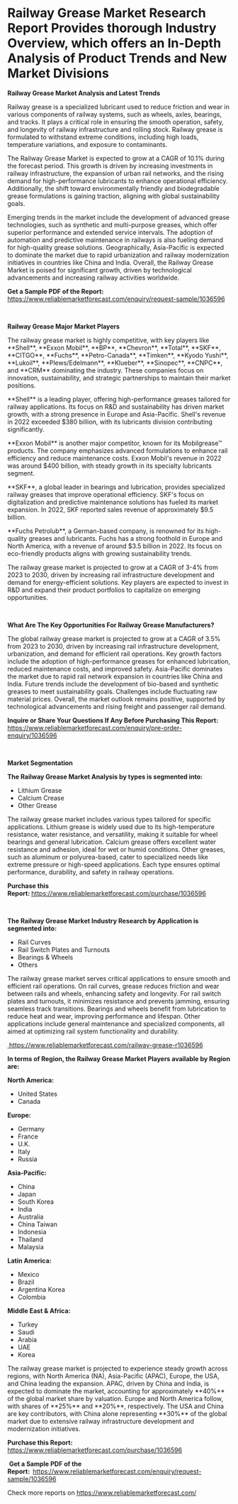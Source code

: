 <p><h1>Railway Grease Market Research Report Provides thorough Industry Overview, which offers an In-Depth Analysis of Product Trends and New Market Divisions</h1></p><p><strong>Railway Grease Market Analysis and Latest Trends</strong></p>
<p><p>Railway grease is a specialized lubricant used to reduce friction and wear in various components of railway systems, such as wheels, axles, bearings, and tracks. It plays a critical role in ensuring the smooth operation, safety, and longevity of railway infrastructure and rolling stock. Railway grease is formulated to withstand extreme conditions, including high loads, temperature variations, and exposure to contaminants.</p><p>The Railway Grease Market is expected to grow at a CAGR of 10.1% during the forecast period. This growth is driven by increasing investments in railway infrastructure, the expansion of urban rail networks, and the rising demand for high-performance lubricants to enhance operational efficiency. Additionally, the shift toward environmentally friendly and biodegradable grease formulations is gaining traction, aligning with global sustainability goals.</p><p>Emerging trends in the market include the development of advanced grease technologies, such as synthetic and multi-purpose greases, which offer superior performance and extended service intervals. The adoption of automation and predictive maintenance in railways is also fueling demand for high-quality grease solutions. Geographically, Asia-Pacific is expected to dominate the market due to rapid urbanization and railway modernization initiatives in countries like China and India. Overall, the Railway Grease Market is poised for significant growth, driven by technological advancements and increasing railway activities worldwide.</p></p>
<p><strong>Get a Sample PDF of the Report:&nbsp;</strong> <a href="https://www.reliablemarketforecast.com/enquiry/request-sample/1036596?utm_campaign=1885&utm_medium=2&utm_source=Github&utm_content=ia&utm_term=21012025&utm_id=railway-grease">https://www.reliablemarketforecast.com/enquiry/request-sample/1036596</a></p>
<p>&nbsp;</p>
<p><strong>Railway Grease Major Market Players</strong></p>
<p><p>The railway grease market is highly competitive, with key players like **Shell**, **Exxon Mobil**, **BP**, **Chevron**, **Total**, **SKF**, **CITGO**, **Fuchs**, **Petro-Canada**, **Timken**, **Kyodo Yushi**, **Lukoil**, **Plews/Edelmann**, **Klueber**, **Sinopec**, **CNPC**, and **CRM** dominating the industry. These companies focus on innovation, sustainability, and strategic partnerships to maintain their market positions.</p><p>**Shell** is a leading player, offering high-performance greases tailored for railway applications. Its focus on R&D and sustainability has driven market growth, with a strong presence in Europe and Asia-Pacific. Shell's revenue in 2022 exceeded $380 billion, with its lubricants division contributing significantly.</p><p>**Exxon Mobil** is another major competitor, known for its Mobilgrease™ products. The company emphasizes advanced formulations to enhance rail efficiency and reduce maintenance costs. Exxon Mobil's revenue in 2022 was around $400 billion, with steady growth in its specialty lubricants segment.</p><p>**SKF**, a global leader in bearings and lubrication, provides specialized railway greases that improve operational efficiency. SKF's focus on digitalization and predictive maintenance solutions has fueled its market expansion. In 2022, SKF reported sales revenue of approximately $9.5 billion.</p><p>**Fuchs Petrolub**, a German-based company, is renowned for its high-quality greases and lubricants. Fuchs has a strong foothold in Europe and North America, with a revenue of around $3.5 billion in 2022. Its focus on eco-friendly products aligns with growing sustainability trends.</p><p>The railway grease market is projected to grow at a CAGR of 3-4% from 2023 to 2030, driven by increasing rail infrastructure development and demand for energy-efficient solutions. Key players are expected to invest in R&D and expand their product portfolios to capitalize on emerging opportunities.</p></p>
<p>&nbsp;</p>
<p><strong>What Are The Key Opportunities For Railway Grease Manufacturers?</strong></p>
<p><p>The global railway grease market is projected to grow at a CAGR of 3.5% from 2023 to 2030, driven by increasing rail infrastructure development, urbanization, and demand for efficient rail operations. Key growth factors include the adoption of high-performance greases for enhanced lubrication, reduced maintenance costs, and improved safety. Asia-Pacific dominates the market due to rapid rail network expansion in countries like China and India. Future trends include the development of bio-based and synthetic greases to meet sustainability goals. Challenges include fluctuating raw material prices. Overall, the market outlook remains positive, supported by technological advancements and rising freight and passenger rail demand.</p></p>
<p><strong>Inquire or Share Your Questions If Any Before Purchasing This Report:</strong> <a href="https://www.reliablemarketforecast.com/enquiry/pre-order-enquiry/1036596?utm_campaign=1885&utm_medium=2&utm_source=Github&utm_content=ia&utm_term=21012025&utm_id=railway-grease">https://www.reliablemarketforecast.com/enquiry/pre-order-enquiry/1036596</a></p>
<p>&nbsp;</p>
<p><strong>Market Segmentation</strong></p>
<p><strong>The Railway Grease Market Analysis by types is segmented into:</strong></p>
<p><ul><li>Lithium Grease</li><li>Calcium Crease</li><li>Other Grease</li></ul></p>
<p><p>The railway grease market includes various types tailored for specific applications. Lithium grease is widely used due to its high-temperature resistance, water resistance, and versatility, making it suitable for wheel bearings and general lubrication. Calcium grease offers excellent water resistance and adhesion, ideal for wet or humid conditions. Other greases, such as aluminum or polyurea-based, cater to specialized needs like extreme pressure or high-speed applications. Each type ensures optimal performance, durability, and safety in railway operations.</p></p>
<p><strong>Purchase this Report:&nbsp;</strong><a href="https://www.reliablemarketforecast.com/purchase/1036596?utm_campaign=1885&utm_medium=2&utm_source=Github&utm_content=ia&utm_term=21012025&utm_id=railway-grease">https://www.reliablemarketforecast.com/purchase/1036596</a></p>
<p>&nbsp;</p>
<p><strong>The Railway Grease Market Industry Research by Application is segmented into:</strong></p>
<p><ul><li>Rail Curves</li><li>Rail Switch Plates and Turnouts</li><li>Bearings & Wheels</li><li>Others</li></ul></p>
<p><p>The railway grease market serves critical applications to ensure smooth and efficient rail operations. On rail curves, grease reduces friction and wear between rails and wheels, enhancing safety and longevity. For rail switch plates and turnouts, it minimizes resistance and prevents jamming, ensuring seamless track transitions. Bearings and wheels benefit from lubrication to reduce heat and wear, improving performance and lifespan. Other applications include general maintenance and specialized components, all aimed at optimizing rail system functionality and durability.</p></p>
<p><a href="https://www.reliablemarketforecast.com/railway-grease-r1036596?utm_campaign=1885&utm_medium=2&utm_source=Github&utm_content=ia&utm_term=21012025&utm_id=railway-grease">&nbsp;https://www.reliablemarketforecast.com/railway-grease-r1036596</a></p>
<p><strong>In terms of Region, the Railway Grease Market Players available by Region are:</strong></p>
<p>
    <p> <strong> North America: </strong>
        <ul>
            <li>United States</li>
            <li>Canada</li>
        </ul>
        </p> 
    <p> <strong> Europe: </strong>
        <ul>
            <li>Germany</li>
            <li>France</li>
            <li>U.K.</li>
            <li>Italy</li>
            <li>Russia</li>
        </ul>
        </p> 
    <p> <strong> Asia-Pacific: </strong>
        <ul>
            <li>China</li>
            <li>Japan</li>
            <li>South Korea</li>
            <li>India</li>
            <li>Australia</li>
            <li>China Taiwan</li>
            <li>Indonesia</li>
            <li>Thailand</li>
            <li>Malaysia</li>
        </ul>
        </p> 
    <p> <strong> Latin America: </strong>
        <ul>
            <li>Mexico</li>
            <li>Brazil</li>
            <li>Argentina Korea</li>
            <li>Colombia</li>
        </ul>
        </p> 
    <p> <strong> Middle East & Africa: </strong>
        <ul>
            <li>Turkey</li>
            <li>Saudi</li>
            <li>Arabia</li>
            <li>UAE</li>
            <li>Korea</li>
        </ul>
    </p>
    </p>
<p><p>The railway grease market is projected to experience steady growth across regions, with North America (NA), Asia-Pacific (APAC), Europe, the USA, and China leading the expansion. APAC, driven by China and India, is expected to dominate the market, accounting for approximately **40%** of the global market share by valuation. Europe and North America follow, with shares of **25%** and **20%**, respectively. The USA and China are key contributors, with China alone representing **30%** of the global market due to extensive railway infrastructure development and modernization initiatives.</p></p>
<p><strong>Purchase this Report: </strong><a href="https://www.reliablemarketforecast.com/purchase/1036596?utm_campaign=1885&utm_medium=2&utm_source=Github&utm_content=ia&utm_term=21012025&utm_id=railway-grease">https://www.reliablemarketforecast.com/purchase/1036596</a></p>
<p>&nbsp;<strong>Get a Sample PDF of the Report:&nbsp;&nbsp;</strong><a href="https://www.reliablemarketforecast.com/enquiry/request-sample/1036596?utm_campaign=1885&utm_medium=2&utm_source=Github&utm_content=ia&utm_term=21012025&utm_id=railway-grease">https://www.reliablemarketforecast.com/enquiry/request-sample/1036596</a></p>
<p><strong></strong></p>
<p>Check more reports on <a href="https://www.reliablemarketforecast.com/?utm_campaign=1885&utm_medium=2&utm_source=Github&utm_content=ia&utm_term=21012025&utm_id=railway-grease">https://www.reliablemarketforecast.com/</a></p>